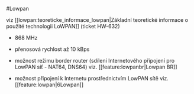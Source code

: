 #Lowpan


viz \[\[lowpan:teoreticke\_informace\_lowpan\|Základní teoretické informace o použité technologii LoWPAN\]\] \(ticket HW-632\)

* 868 MHz

* přenosová rychlost až 10 kBps

* možnost režimu border router \(sdílení Internetového připojení pro LowPAN síť - NAT64, DNS64\) viz. \[\[feature:lowpanbr\|Lowpan BR\]\]

* možnost připojení k Internetu prostřednictvím LowPAN sítě viz. \[\[feature:lowpan\|6Lowpan\]\]

